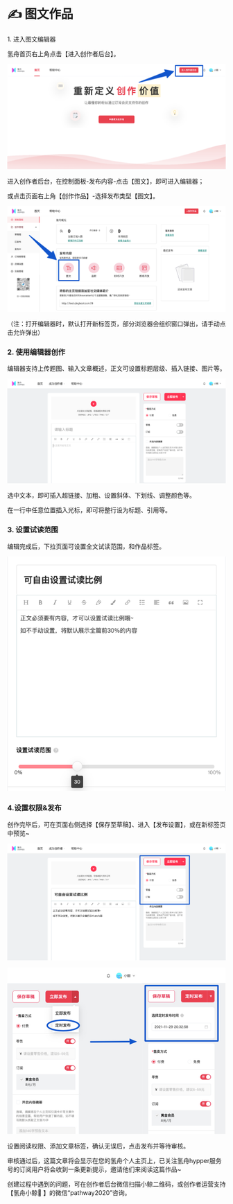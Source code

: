 # ✍ 图文作品

1\. 进入图文编辑器

氢舟首页右上角点击【进入创作者后台】。

![](../.gitbook/assets/3创作01.png)

进入创作者后台，在控制面板-发布内容-点击【图文】，即可进入编辑器；

或点击页面右上角【创作作品】-选择发布类型【图文】。

![](../.gitbook/assets/6图文01.png)

（注：打开编辑器时，默认打开新标签页，部分浏览器会组织窗口弹出，请手动点击允许弹出）

### 2. 使用编辑器创作

编辑器支持上传题图、输入文章概述，正文可设置标题层级、插入链接、图片等。

![](../.gitbook/assets/6图文021.png)

选中文本，即可插入超链接、加粗、设置斜体、下划线、调整颜色等。

在一行中任意位置插入光标，即可将整行设为标题、引用等。

### 3. 设置试读范围

编辑完成后，下拉页面可设置全文试读范围，和作品标签。

![](../.gitbook/assets/6图文022.png)

### 4.设置权限&发布

创作完毕后，可在页面右侧选择【保存至草稿】、进入【发布设置】，或在新标签页中预览\~

![发布前请选择售卖方式](../.gitbook/assets/6图文061.png)

![定时发布请选择发布时间](../.gitbook/assets/7音频07.jpg)

设置阅读权限、添加文章标签，确认无误后，点击发布并等待审核。

审核通过后，这篇文章将会显示在您的氢舟个人主页上，已关注氢舟hypper服务号的订阅用户将会收到一条更新提示，邀请他们来阅读这篇作品\~

创建过程中遇到的问题，可在创作者后台微信扫描小鲸二维码，或创作者运营支持【氢舟小鲸🐳 】的微信“pathway2020”咨询。
